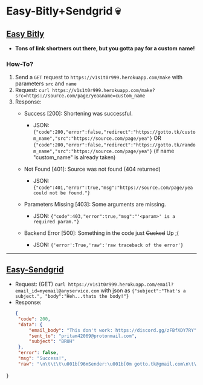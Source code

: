 # Easy-Bitly+Sendgrid 💀

## [Easy Bitly](https://gotto.tk)
- **Tons of link shortners out there, but you gotta pay for a custom name!**
### How-To?
1. Send a `GET` request to `https://v1s1t0r999.herokuapp.com/make` with parameters `src` and `name`
2. Request: `curl https://v1s1t0r999.herokuapp.com/make?src=https://source.com/page/yea&name=custom_name`
3. Response:
   - Success [200]: Shortening was successful.
     - JSON: `{"code":200,"error":false,"redirect":"https://gotto.tk/custom_name","src":"https://source.com/page/yea"}` OR `{"code":200,"error":false,"redirect":"https://gotto.tk/random_name","src":"https://source.com/page/yea"}` (if name "custom_name" is already taken)
    - Not Found [401]: Source was not found (404 returned)
       - JSON: `{"code":401,"error":true,"msg":"https://source.com/page/yea could not be found."}`

    - Parameters Missing [403]: Some arguments are missing.
      - JSON: `{"code":403,"error":true,"msg":"'<param>' is a required param."}`
    
    - Backend Error [500]: Something in the code just ~~Cucked~~ Up ;(
      - JSON: `{'error':True,'raw':'raw traceback of the error'}`


---
## [Easy-Sendgrid](https://gotto.tk/email-api)
- Request: (GET)
   `curl https://v1s1t0r999.herokuapp.com/email?email_id=myemail@anyservice.com` with json as `{"subject":"That's a subject.", "body":"Heh...thats the body!"}`
- Response:
   ```json
   {
    "code": 200,
    "data": {
        "email_body": "This don't work: https://discord.gg/zFBfXDY7RY",
        "sent_to": "pritam42069@protonmail.com",
        "subject": "BRUH"
    },
    "error": false,
    "msg": "Success!",
    "raw": "\n\t\t\t\u001b[96mSender:\u001b[0m gotto.tk@gmail.com\n\t\t\t\u001b[96mRecipient(s):\u001b[0m pritam42069@protonmail.com\n\n\t\t\t------------------------------\n\n\t\t\t\u001b[96mSubject:\u001b[0m BRUH\n\t\t\t\u001b[96mMessage:\u001b[0m This don't work: https://discord.gg/zFBfXDY7RY\n\n\n---\nSent Anonymously using `https://gotto.tk` ;)\n---\n"
}
   ```


